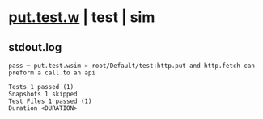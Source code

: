 # [put.test.w](../../../../../../examples/tests/sdk_tests/api/put.test.w) | test | sim

## stdout.log
```log
pass ─ put.test.wsim » root/Default/test:http.put and http.fetch can preform a call to an api

Tests 1 passed (1)
Snapshots 1 skipped
Test Files 1 passed (1)
Duration <DURATION>
```

